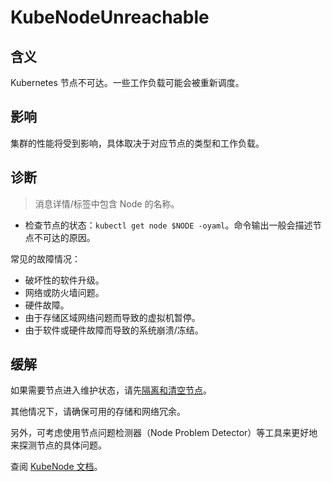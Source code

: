 
# KubeNodeUnreachable

## 含义


Kubernetes 节点不可达。一些工作负载可能会被重新调度。


## 影响

集群的性能将受到影响，具体取决于对应节点的类型和工作负载。

## 诊断

> 消息详情/标签中包含 Node 的名称。

- 检查节点的状态：`kubectl get node $NODE -oyaml`。命令输出一般会描述节点不可达的原因。

常见的故障情况：

- 破坏性的软件升级。
- 网络或防火墙问题。
- 硬件故障。
- 由于存储区域网络问题而导致的虚拟机暂停。
- 由于软件或硬件故障而导致的系统崩溃/冻结。

## 缓解

如果需要节点进入维护状态，请先[隔离和清空节点](https://kubernetes.io/zh-cn/docs/tasks/administer-cluster/safely-drain-node/)。 

其他情况下，请确保可用的存储和网络冗余。  

另外，可考虑使用节点问题检测器（Node Problem Detector）等工具来更好地来探测节点的具体问题。  

查阅 [KubeNode 文档](https://kubernetes.io/zh-cn/docs/concepts/architecture/nodes/)。
